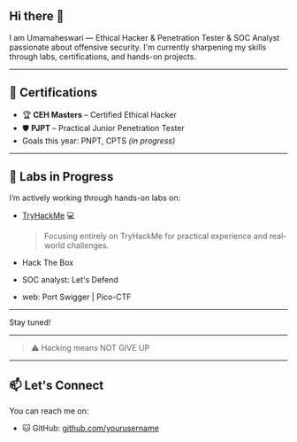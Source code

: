## Hi there 👋
I am Umamaheswari — Ethical Hacker & Penetration Tester & SOC Analyst
 passionate about offensive security. I'm currently sharpening my skills through labs, certifications, and hands-on projects.

---

## 🧠 Certifications
- 🏆 **CEH Masters** – Certified Ethical Hacker
- 🛡️ **PJPT** – Practical Junior Penetration Tester
-  Goals this year: PNPT, CPTS *(in progress)*  
  
---

## 🔬 Labs in Progress
I’m actively working through hands-on labs on:

- [TryHackMe](https://tryhackme.com) 💻  
  > Focusing entirely on TryHackMe for practical experience and real-world challenges.
  
- Hack The Box
- SOC analyst: Let's Defend
- web: Port Swigger | Pico-CTF
  
---


Stay tuned!

---


> ⚠️ Hacking means NOT GIVE UP

---

## 📫 Let's Connect
You can reach me on:
- 🐱 GitHub: [github.com/yourusername](https://github.com/yourusername)



